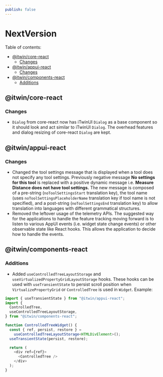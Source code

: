 ```yaml
---
publish: false
---
```


# NextVersion <!-- omit from toc -->

Table of contents:

- [@itwin/core-react](#itwincore-react)
  - [Changes](#changes)
- [@itwin/appui-react](#itwinappui-react)
  - [Changes](#changes-1)
- [@itwin/components-react](#itwincomponents-react)
  - [Additions](#additions)

## @itwin/core-react

### Changes

- `Dialog` from core-react now has iTwinUI `Dialog` as a base component so it should look and act similar to iTwinUI `Dialog`. The overhead features and dialog resizing of core-react `Dialog` are kept.

## @itwin/appui-react

### Changes

- Changed the tool settings message that is displayed when a tool does not specify any tool settings. Previously negative message **No settings for this tool** is replaced with a positive dynamic message i.e. **Measure Distance does not have tool settings.** The new message is composed of a pre-string (`noToolSettingsStart` translation key), the tool name (uses `noToolSettingsPlaceholderName` translation key if tool name is not specified), and a post-string (`noToolSettingsEnd` translation key) to allow translation into languages with different grammatical structures.
- Removed the leftover usage of the telemetry APIs. The suggested way for the applications to handle the feature tracking moving forward is to listen to various AppUI events (i.e. widget state change events) or other observable state like React hooks. This allows the application to decide how to handle the events.

## @itwin/components-react

### Additions

- Added `useControlledTreeLayoutStorage` and `useVirtualizedPropertyGridLayoutStorage` hooks. These hooks can be used with `useTransientState` to persist scroll position when `VirtualizePropertyGrid` or `ControlledTree` is used in `Widget`. Example:

```typescript
import { useTransientState } from "@itwin/appui-react";
import {
  ControlledTree,
  useControlledTreeLayoutStorage,
} from "@itwin/components-react";

function ControlledTreeWidget() {
  const { ref, persist, restore } =
    useControlledTreeLayoutStorage<HTMLDivElement>();
  useTransientState(persist, restore);

  return (
    <div ref={ref}>
      <ControlledTree />
    </div>
  );
}
```
